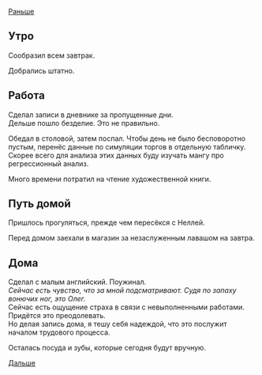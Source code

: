 [Раньше](2019.10.13.md)
## Утро
Сообразил всем завтрак.

Добрались штатно.
## Работа
Сделал записи в дневнике за пропущенные дни.  
Дельше пошло безделие. Это не правильно.

Обедал в столовой, затем поспал. Чтобы день не было бесповоротно пустым, перенёс данные по симуляции торгов в отдельную табличку.  
Скорее всего для анализа этих данных буду изучать мангу про регрессионный анализ.

Много времени потратил на чтение художественной книги.

## Путь домой
Пришлось прогуляться, прежде чем пересёкся с Неллей.

Перед домом заехали в магазин за незаслуженным лавашом на завтра.
## Дома
Сделал с малым английский. Поужинал.  
*Сейчас есть чувство, что за мной подсматривают. Судя по запаху вонючих ног, это Олег.*  
Сейчас есть ощущение страха в связи с невыполненными работами. Придётся это преодолевать.  
Но делая запись дома, я тешу себя надеждой, что это послужит началом трудового процесса.

Осталась посуда и зубы, которые сегодня будут вручную.

[Дальше](2019.10.15.md)
